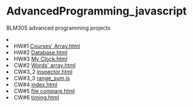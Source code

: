 # AdvancedProgramming_javascript
BLM305 advanced programming projects 
<li>
<link rel="manifest" href="manifest.json">
</li>
<li>
HW#1
<a href= "https://alaamarawi.github.io/AdvancedProgramming_javascript/Courses'%20Array.html">Courses' Array.html </a>
</li>
<li>
HW#2
<a href= "https://alaamarawi.github.io/AdvancedProgramming_javascript/HW2/Database.html">Database.html </a>
</li>
<li>
HW#3
<a href= "https://alaamarawi.github.io/AdvancedProgramming_javascript//HW3/My%20Clock.html">My Clock.html </a>
</li>
<li>
CW#2
<a href= "https://alaamarawi.github.io/AdvancedProgramming_javascript/Words'%20array.html">Words' array.html </a>
</li>
<li>
CW#3_2
<a href= "https://alaamarawi.github.io/AdvancedProgramming_javascript/CW3/2/inspector.html">inspector.html </a>
</li>
<li>
CW#3_3
<a href= "https://alaamarawi.github.io/AdvancedProgramming_javascript/CW3/3/range_sum.js">range_sum.js </a>
</li>
<li>
CW#4
<a href= "https://alaamarawi.github.io/AdvancedProgramming_javascript/CW4/index.html">index.html</a>
</li>
<li>
CW#5
<a href= "https://alaamarawi.github.io/AdvancedProgramming_javascript/CW5/file%20compare.html">file compare.html</a>
</li>

<li>
CW#6
<a href= "https://alaamarawi.github.io/AdvancedProgramming_javascript/CW6/timing.html">timing.html</a>
</li>
